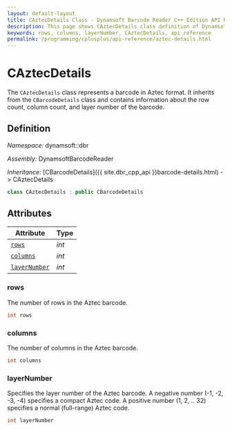 ```yaml
---
layout: default-layout
title: CAztecDetails Class - Dynamsoft Barcode Reader C++ Edition API Reference
description: This page shows CAztecDetails class definition of Dynamsoft Barcode Reader SDK C++ Edition.
keywords: rows, columns, layerNumber, CAztecDetails, api reference
permalink: /programming/cplusplus/api-reference/aztec-details.html
---
```

# CAztecDetails

The `CAztecDetails` class represents a barcode in Aztec format. It inherits from the `CBarcodeDetails` class and contains information about the row count, column count, and layer number of the barcode.

## Definition

*Namespace:* dynamsoft::dbr

*Assembly:* DynamsoftBarcodeReader

*Inheritance:* [CBarcodeDetails]({{ site.dbr_cpp_api }}barcode-details.html) -> CAztecDetails

```cpp
class CAztecDetails : public CBarcodeDetails
```

## Attributes

| Attribute | Type |
|---------- | ---- |
| [`rows`](#rows) | *int* |
| [`columns`](#columns) | *int* |
| [`layerNumber`](#layernumber) | *int* |

### rows

The number of rows in the Aztec barcode.

```cpp
int rows
```

### columns

The number of columns in the Aztec barcode.

```cpp
int columns
```

### layerNumber

Specifies the layer number of the Aztec barcode. A negative number (-1, -2, -3, -4) specifies a compact Aztec code. A positive number (1, 2, .. 32) specifies a normal (full-range) Aztec code.

```cpp
int layerNumber
```
